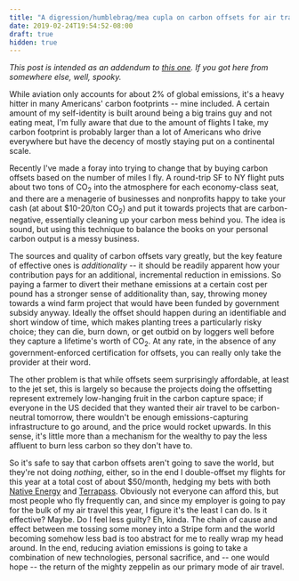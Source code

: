 ```yaml
---
title: "A digression/humblebrag/mea cupla on carbon offsets for air travel"
date: 2019-02-24T19:54:52-08:00
draft: true
hidden: true
---
```


_This post is intended as an addendum to [this one](/post/carbon-math). If you got here from somewhere else, well, spooky._

While aviation only accounts for about 2% of global emissions, it's a heavy hitter in many Americans' carbon footprints -- mine included. A certain amount of my self-identity is built around being a big trains guy and not eating meat, I'm fully aware that due to the amount of flights I take, my carbon footprint is probably larger than a lot of Americans who drive everywhere but have the decency of mostly staying put on a continental scale.

Recently I've made a foray into trying to change that by buying carbon offsets based on the number of miles I fly. A round-trip SF to NY flight puts about two tons of CO<sub>2</sub> into the atmosphere for each economy-class seat, and there are a menagerie of businesses and nonprofits happy to take your cash (at about $10-20/ton CO<sub>2</sub>) and put it towards projects that are carbon-negative, essentially cleaning up your carbon mess behind you. The idea is sound, but using this technique to balance the books on your personal carbon output is a messy business.

The sources and quality of carbon offsets vary greatly, but the key feature of effective ones is _additionality_ -- it should be readily apparent how your contribution pays for an additional, incremental reduction in emissions. So paying a farmer to divert their methane emissions at a certain cost per pound has a stronger sense of additionality than, say, throwing money towards a wind farm project that would have been funded by government subsidy anyway. Ideally the offset should happen during an identifiable and short window of time, which makes planting trees a particularly risky choice; they can die, burn down, or get outbid on by loggers well before they capture a lifetime's worth of CO<sub>2</sub>. At any rate, in the absence of any government-enforced certification for offsets, you can really only take the provider at their word.

The other problem is that while offsets seem surprisingly affordable, at least to the jet set, this is largely so because the projects doing the offsetting represent extremely low-hanging fruit in the carbon capture space; if everyone in the US decided that they wanted their air travel to be carbon-neutral tomorrow, there wouldn't be enough emissions-capturing infrastructure to go around, and the price would rocket upwards. In this sense, it's little more than a mechanism for the wealthy to pay the less affluent to burn less carbon so they don't have to.

So it's safe to say that carbon offsets aren't going to save the world, but they're not doing _nothing_, either, so in the end I double-offset my flights for this year at a total cost of about $50/month, hedging my bets with both [Native Energy](https://nativeenergy.com/project/seneca-meadows-landfill-gas-to-energy/) and [Terrapass](https://www.terrapass.com/). Obviously not everyone can afford this, but most people who fly frequently can, and since my employer is going to pay for the bulk of my air travel this year, I figure it's the least I can do. Is it effective? Maybe. Do I feel less guilty? Eh, kinda. The chain of cause and effect between me tossing some money into a Stripe form and the world becoming somehow less bad is too abstract for me to really wrap my head around. In the end, reducing aviation emissions is going to take a combination of new technologies, personal sacrifice, and -- one would hope -- the return of the mighty zeppelin as our primary mode of air travel.

